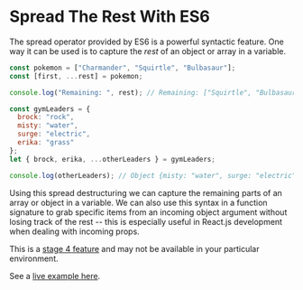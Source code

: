 # Spread The Rest With ES6

The spread operator provided by ES6 is a powerful syntactic feature. One way
it can be used is to capture the _rest_ of an object or array in a variable.

```javascript
const pokemon = ["Charmander", "Squirtle", "Bulbasaur"];
const [first, ...rest] = pokemon;

console.log("Remaining: ", rest); // Remaining: ["Squirtle", "Bulbasaur"]

const gymLeaders = {
  brock: "rock",
  misty: "water",
  surge: "electric",
  erika: "grass"
};
let { brock, erika, ...otherLeaders } = gymLeaders;

console.log(otherLeaders); // Object {misty: "water", surge: "electric"}
```

Using this spread destructuring we can capture the remaining parts of an
array or object in a variable. We can also use this syntax in a function
signature to grab specific items from an incoming object argument without
losing track of the rest -- this is especially useful in React.js
development when dealing with incoming props.

This is a [stage 4
feature](https://github.com/tc39/proposal-object-rest-spread) and may not be
available in your particular environment.

See a [live example here](https://codesandbox.io/s/ov2xr1o12y).
